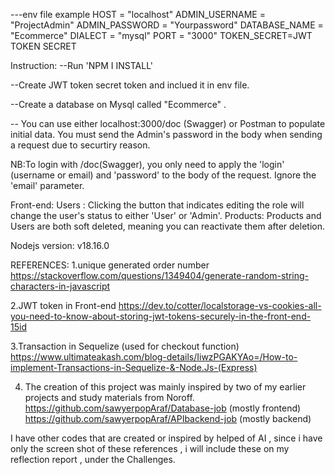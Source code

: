 ---env file example
HOST = "localhost"
ADMIN_USERNAME = "ProjectAdmin"
ADMIN_PASSWORD = "Yourpassword"
DATABASE_NAME = "Ecommerce"
DIALECT = "mysql"
PORT = "3000"
TOKEN_SECRET=JWT TOKEN SECRET

Instruction:
--Run 'NPM I INSTALL' 

--Create JWT token secret token and inclued it in env file. 

--Create a database on Mysql called "Ecommerce" .

-- You can use either localhost:3000/doc (Swagger) or Postman to populate initial data. You must send the Admin's password in the body when sending a request due to securtiry reason. 
  
   NB:To login with /doc(Swagger), you only need to apply the 'login' (username or email) and 'password' to the body of the request. Ignore the 'email' parameter.

Front-end:
Users : Clicking the button that indicates editing the role will change the user's status to either 'User' or 'Admin'.
Products: Products and Users are both soft deleted, meaning you can reactivate them after deletion.

Nodejs version:
v18.16.0


REFERENCES:
1.unique generated order number 
https://stackoverflow.com/questions/1349404/generate-random-string-characters-in-javascript

2.JWT token in Front-end
https://dev.to/cotter/localstorage-vs-cookies-all-you-need-to-know-about-storing-jwt-tokens-securely-in-the-front-end-15id

3.Transaction in Sequelize (used for checkout function)
https://www.ultimateakash.com/blog-details/IiwzPGAKYAo=/How-to-implement-Transactions-in-Sequelize-&-Node.Js-(Express)

4. The creation of this project was mainly inspired by two of my earlier projects and study materials from Noroff.
https://github.com/sawyerpopAraf/Database-job (mostly frontend)
https://github.com/sawyerpopAraf/APIbackend-job (mostly backend)

I have other codes that are created or inspired by helped of AI , since i have only the screen shot of these references , i will include these on my reflection report , under the Challenges.